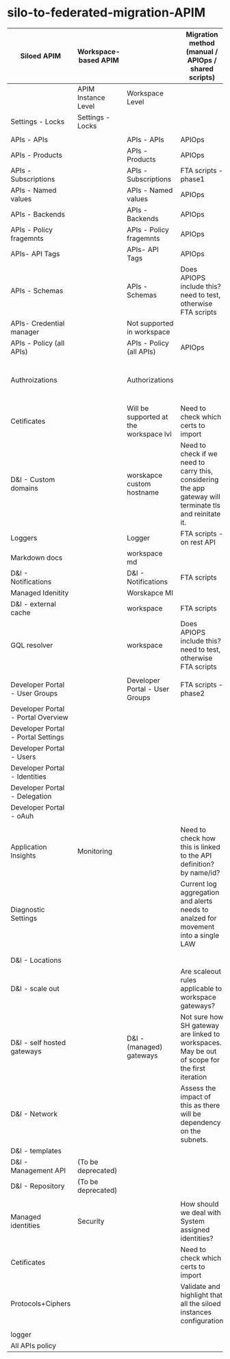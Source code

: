 # silo-to-federated-migration-APIM

| Siloed APIM                        | Workspace-based APIM |                                        | Migration method (manual / APIOps / shared scripts)                                                      | Supported / Not Supported atm                                                                                                                                                                          |
| ---------------------------------- | -------------------- | -------------------------------------- | -------------------------------------------------------------------------------------------------------- | ------------------------------------------------------------------------------------------------------------------------------------------------------------------------------------------------------ |
|                                    | APIM Instance Level  | Workspace Level                        |                                                                                                          |                                                                                                                                                                                                        |
| Settings - Locks                   | Settings - Locks     |                                        |                                                                                                          |                                                                                                                                                                                                        |
|                                    |                      |                                        |                                                                                                          |                                                                                                                                                                                                        |
| APIs - APIs                        |                      | APIs - APIs                            | APIOps                                                                                                   |                                                                                                                                                                                                        |
| APIs - Products                    |                      | APIs - Products                        | APIOps                                                                                                   |                                                                                                                                                                                                        |
| APIs - Subscriptions               |                      | APIs - Subscriptions                   | FTA scripts - phase1                                                                                     |                                                                                                                                                                                                        |
| APIs - Named values                |                      | APIs - Named values                    | APIOps                                                                                                   |                                                                                                                                                                                                        |
| APIs - Backends                    |                      | APIs - Backends                        | APIOps                                                                                                   |                                                                                                                                                                                                        |
| APIs - Policy fragemnts            |                      | APIs - Policy fragemnts                | APIOps                                                                                                   |                                                                                                                                                                                                        |
| APIs- API Tags                     |                      | APIs- API Tags                         | APIOps                                                                                                   |                                                                                                                                                                                                        |
| APIs - Schemas                     |                      | APIs - Schemas                         | Does APIOPS include this? need to test, otherwise FTA scripts                                            |                                                                                                                                                                                                        |
| APIs- Credential manager           |                      | Not supported in workspace             |                                                                                                          |                                                                                                                                                                                                        |
| APIs - Policy (all APIs)           |                      | APIs - Policy (all APIs)               | APIOps                                                                                                   |                                                                                                                                                                                                        |
| Authroizations                     |                      | Authorizations                         |                                                                                                          | why does this fall under Workspace level, rather than dev portal? https://learn.microsoft.com/en-us/rest/api/apimanagement/authorization/create-or-update?view=rest-apimanagement-2022-08-01&tabs=HTTP |
| Cetificates                        |                      | Will be supported at the workspace lvl | Need to check which certs to import                                                                      | client cert(will be supported) vs CA cert (not supported in workspace cannot migrate today)                                                                                                            |
| D&I  - Custom domains              |                      | worskapce custom hostname              | Need to check if we need to carry this, considering the app gateway will terminate tls and reinitate it. | Will be supported at the workspace?                                                                                                                                                                    |
| Loggers                            |                      | Logger                                 | FTA scripts - on rest API                                                                                |                                                                                                                                                                                                        |
| Markdown docs                      |                      | workspace md                           |                                                                                                          | ? What type and where is the location of these MD                                                                                                                                                      |
| D&I  - Notifications               |                      | D&I  - Notifications                   | FTA scripts                                                                                              |                                                                                                                                                                                                        |
| Managed Idenitity                  |                      | Worskapce MI                           |                                                                                                          | Not supported atm?                                                                                                                                                                                     |
| D&I  - external cache              |                      | workspace                              | FTA scripts                                                                                              | Need to check how this is linked to the policies? by name/id?                                                                                                                                          |
| GQL resolver                       |                      | workspace                              | Does APIOPS include this? need to test, otherwise FTA scripts                                            |                                                                                                                                                                                                        |
|                                    |                      |                                        |                                                                                                          |                                                                                                                                                                                                        |
| Developer Portal - User Groups     |                      | Developer Portal - User Groups         | FTA scripts - phase2                                                                                     |                                                                                                                                                                                                        |
| Developer Portal - Portal Overview |                      |                                        |                                                                                                          |                                                                                                                                                                                                        |
| Developer Portal - Portal Settings |                      |                                        |                                                                                                          |                                                                                                                                                                                                        |
| Developer Portal - Users           |                      |                                        |                                                                                                          |                                                                                                                                                                                                        |
| Developer Portal - Identities      |                      |                                        |                                                                                                          | multiple IDPs (e.g., 2 AADs)                                                                                                                                                                           |
| Developer Portal - Delegation      |                      |                                        |                                                                                                          |                                                                                                                                                                                                        |
| Developer Portal - oAuh            |                      |                                        |                                                                                                          |                                                                                                                                                                                                        |
|                                    |                      |                                        |                                                                                                          |                                                                                                                                                                                                        |
| Application Insights               | Monitoring           |                                        | Need to check how this is linked to the API definition? by name/id?                                      |                                                                                                                                                                                                        |
| Diagnostic Settings                |                      |                                        | Current log aggregation and alerts needs to analzed for movement into a single LAW                       |                                                                                                                                                                                                        |
|                                    |                      |                                        |                                                                                                          |                                                                                                                                                                                                        |
|                                    |                      |                                        |                                                                                                          |                                                                                                                                                                                                        |
| D&I - Locations                    |                      |                                        |                                                                                                          |                                                                                                                                                                                                        |
| D&I  - scale out                   |                      |                                        | Are scaleout rules applicable to workspace gateways?                                                     |                                                                                                                                                                                                        |
| D&I - self hosted gateways         |                      | D&I - (managed) gateways               | Not sure how SH gateway are linked to workspaces. May be out of scope for the first iteration            |                                                                                                                                                                                                        |
| D&I  - Network                     |                      |                                        | Assess the impact of this as there will be dependency on the subnets.                                    |                                                                                                                                                                                                        |
| D&I  - templates                   |                      |                                        |                                                                                                          |                                                                                                                                                                                                        |
| D&I  - Management API              | (To be deprecated)   |                                        |                                                                                                          |                                                                                                                                                                                                        |
| D&I  - Repository                  | (To be deprecated)   |                                        |                                                                                                          |                                                                                                                                                                                                        |
|                                    |                      |                                        |                                                                                                          |                                                                                                                                                                                                        |
| Managed identities                 | Security             |                                        | How should we deal with System assigned identities?                                                      |                                                                                                                                                                                                        |
| Cetificates                        |                      |                                        | Need to check which certs to import                                                                      | client cert vs CA cert (not supported in workspace cannot migrate today)                                                                                                                               |
| Protocols+Ciphers                  |                      |                                        | Validate and highlight that all the siloed instances configuration                                       |                                                                                                                                                                                                        |
|                                    |                      |                                        |                                                                                                          |                                                                                                                                                                                                        |
| logger                             |                      |                                        |                                                                                                          |                                                                                                                                                                                                        |
| All APIs policy                    |                      |                                        |                                                                                                          |                                                                                                                                                                                                        |